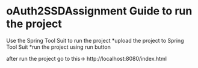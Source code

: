 # oAuth2SSDAssignment Guide to run the project

Use the Spring Tool Suit   to  run the project
*upload the project to Spring Tool Suit 
*run the project using run button

after run the project go to this-> http://localhost:8080/index.html